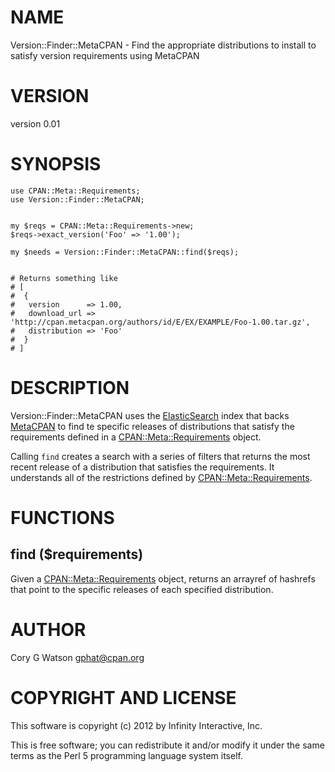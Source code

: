 # NAME

Version::Finder::MetaCPAN - Find the appropriate distributions to install to satisfy version requirements using MetaCPAN

# VERSION

version 0.01

# SYNOPSIS

    use CPAN::Meta::Requirements;
    use Version::Finder::MetaCPAN;
    

    my $reqs = CPAN::Meta::Requirements->new;
    $reqs->exact_version('Foo' => '1.00');

    my $needs = Version::Finder::MetaCPAN::find($reqs);
    

    # Returns something like
    # [
    #  {
    #   version      => 1.00,
    #   download_url => 'http://cpan.metacpan.org/authors/id/E/EX/EXAMPLE/Foo-1.00.tar.gz',
    #   distribution => 'Foo'
    #  }
    # ]

# DESCRIPTION

Version::Finder::MetaCPAN uses the [ElasticSearch](http://www.elasticsearch.org/)
index that backs [MetaCPAN](http://www.elasticsearch.org/) to find te specific
releases of distributions that satisfy the requirements defined in a
[CPAN::Meta::Requirements](http://search.cpan.org/perldoc?CPAN::Meta::Requirements) object.

Calling `find` creates a search with a series of filters that returns the
most recent release of a distribution that satisfies the requirements. It
understands all of the restrictions defined by [CPAN::Meta::Requirements](http://search.cpan.org/perldoc?CPAN::Meta::Requirements).

# FUNCTIONS

## find ($requirements)

Given a [CPAN::Meta::Requirements](http://search.cpan.org/perldoc?CPAN::Meta::Requirements) object, returns an arrayref of hashrefs
that point to the specific releases of each specified distribution.

# AUTHOR

Cory G Watson <gphat@cpan.org>

# COPYRIGHT AND LICENSE

This software is copyright (c) 2012 by Infinity Interactive, Inc.

This is free software; you can redistribute it and/or modify it under
the same terms as the Perl 5 programming language system itself.